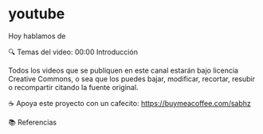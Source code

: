 # youtube
Hoy hablamos de

🔍 Temas del video:
00:00 Introducción

Todos los videos que se publiquen en este canal estarán bajo licencia Creative Commons, o sea que los puedes bajar, modificar, recortar, resubir o recompartir citando la fuente original.

☕️ Apoya este proyecto con un cafecito: https://buymeacoffee.com/sabhz

📚 Referencias